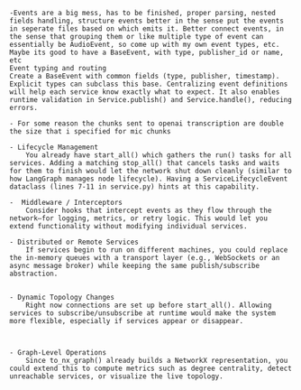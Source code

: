     -Events are a big mess, has to be finished, proper parsing, nested fields handling, structure events better in the sense put the events in seperate files based on which emits it. Better connect events, in the sense that grouping them or like multiple type of event can essentially be AudioEvent, so come up with my own event types, etc. Maybe its good to have a BaseEvent, with type, publisher_id or name, etc
    Event typing and routing
    Create a BaseEvent with common fields (type, publisher, timestamp). Explicit types can subclass this base. Centralizing event definitions will help each service know exactly what to expect. It also enables runtime validation in Service.publish() and Service.handle(), reducing errors.

    - For some reason the chunks sent to openai transcription are double the size that i specified for mic chunks

    - Lifecycle Management
        You already have start_all() which gathers the run() tasks for all services. Adding a matching stop_all() that cancels tasks and waits for them to finish would let the network shut down cleanly (similar to how LangGraph manages node lifecycle). Having a ServiceLifecycleEvent dataclass (lines 7‑11 in service.py) hints at this capability.
    
    -  Middleware / Interceptors
        Consider hooks that intercept events as they flow through the network—for logging, metrics, or retry logic. This would let you extend functionality without modifying individual services.
    
    - Distributed or Remote Services
        If services begin to run on different machines, you could replace the in‑memory queues with a transport layer (e.g., WebSockets or an async message broker) while keeping the same publish/subscribe abstraction.


    - Dynamic Topology Changes
        Right now connections are set up before start_all(). Allowing services to subscribe/unsubscribe at runtime would make the system more flexible, especially if services appear or disappear.



    - Graph‑Level Operations
        Since to_nx_graph() already builds a NetworkX representation, you could extend this to compute metrics such as degree centrality, detect unreachable services, or visualize the live topology.